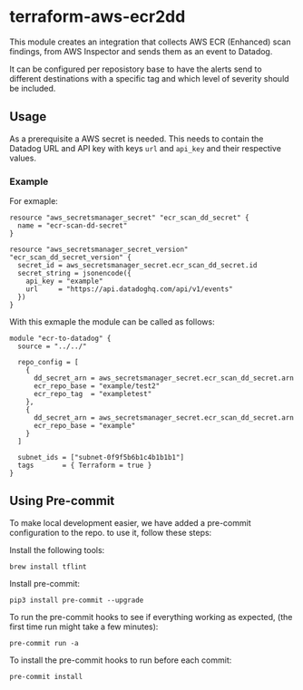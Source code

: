 # terraform-aws-ecr2dd

This module creates an integration that collects AWS ECR (Enhanced) scan findings, from AWS Inspector and sends them as an event to Datadog.

It can be configured per reposistory base to have the alerts send to different destinations with a specific tag and which level of severity should be included.

## Usage

As a prerequisite a AWS secret is needed. This needs to contain the Datadog URL and API key with keys `url` and `api_key` and their respective values.

### Example
For exmaple:
```
resource "aws_secretsmanager_secret" "ecr_scan_dd_secret" {
  name = "ecr-scan-dd-secret"
}

resource "aws_secretsmanager_secret_version" "ecr_scan_dd_secret_version" {
  secret_id = aws_secretsmanager_secret.ecr_scan_dd_secret.id
  secret_string = jsonencode({
    api_key = "example"
    url     = "https://api.datadoghq.com/api/v1/events"
  })
}
```

With this exmaple the module can be called as follows:
```
module "ecr-to-datadog" {
  source = "../../"

  repo_config = [
    {
      dd_secret_arn = aws_secretsmanager_secret.ecr_scan_dd_secret.arn
      ecr_repo_base = "example/test2"
      ecr_repo_tag  = "exampletest"
    },
    {
      dd_secret_arn = aws_secretsmanager_secret.ecr_scan_dd_secret.arn
      ecr_repo_base = "example"
    }
  ]

  subnet_ids = ["subnet-0f9f5b6b1c4b1b1b1"]
  tags       = { Terraform = true }
}
```

<!-- BEGIN_TF_DOCS -->
<!-- END_TF_DOCS -->

## Using Pre-commit

To make local development easier, we have added a pre-commit configuration to the repo. to use it, follow these steps:

Install the following tools:

```brew install tflint```

Install pre-commit:

```pip3 install pre-commit --upgrade```

To run the pre-commit hooks to see if everything working as expected, (the first time run might take a few minutes):

```pre-commit run -a```

To install the pre-commit hooks to run before each commit:

```pre-commit install```
